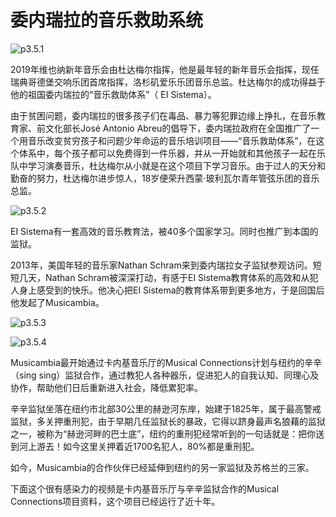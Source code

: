 # 委内瑞拉的音乐救助系统

![p3.5.1](/images/3.5.1.jpg)

​2019年维也纳新年音乐会由杜达梅尔指挥，他是最年轻的新年音乐会指挥，现任瑞典哥德堡交响乐团首席指挥，洛杉矶爱乐乐团音乐总监。杜达梅尔的成功得益于他的祖国委内瑞拉的“音乐救助体系”（ EI Sistema）。

由于贫困问题，委内瑞拉的很多孩子们在毒品、暴力等犯罪边缘上挣扎，在音乐教育家、前文化部长José Antonio Abreu的倡导下，委内瑞拉政府在全国推广了一个用音乐改变贫穷孩子和问题少年命运的音乐培训项目——“音乐救助体系”，在这个体系中，每个孩子都可以免费得到一件乐器，并从一开始就和其他孩子一起在乐队中学习演奏音乐，杜达梅尔从小就是在这个项目下学习音乐。由于过人的天分和勤奋的努力，杜达梅尔进步惊人，18岁便荣升西蒙·玻利瓦尔青年管弦乐团的音乐总监。

![p3.5.2](/images/3.5.2.jpg)  

EI Sistema有一套高效的音乐教育法，被40多个国家学习。同时也推广到本国的监狱。

2013年，美国年轻的音乐家Nathan Schram来到委内瑞拉女子监狱参观访问。短短几天，Nathan Schram被深深打动，有感于EI Sistema教育体系的高效和从犯人身上感受到的快乐。他决心把EI Sistema的教育体系带到更多地方，于是回国后他发起了Musicambia。

![p3.5.3](/images/3.5.3.jpg)  

![p3.5.4](/images/3.5.4.jpg)  

Musicambia最开始通过卡内基音乐厅的Musical Connections计划与纽约的辛辛（sing sing）监狱合作，通过教犯人各种器乐，促进犯人的自我认知、同理心及协作，帮助他们日后重新进入社会，降低累犯率。

辛辛监狱坐落在纽约市北部30公里的赫逊河东岸，始建于1825年，属于最高警戒监狱，多关押重刑犯，由于早期几任监狱长的暴政，它得以跻身最声名狼藉的监狱之一，被称为“赫逊河畔的巴士底”，纽约的重刑犯经常听到的一句话就是：把你送到河上游去！如今这里关押着近1700名犯人，80%都是重刑犯。

如今，Musicambia的合作伙伴已经延伸到纽约的另一家监狱及苏格兰的三家。

下面这个很有感染力的视频是卡内基音乐厅与辛辛监狱合作的Musical Connections项目资料，这个项目已经运行了近十年。
